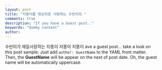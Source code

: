 ```yaml
---
layout: post
title: "지똥이를 영순위로 사랑하는 수빈이의 "
comments: true
description: "If you have a Guest post.."
keywords: "dummy content"
author: 
---
```


수빈이가 제일사랑하는 지똥이 지똥이 지똥이 ave a guest post... take a look on this post sample. Just add `author: GuestName` to the YAML front matter. Then, the **GuestName** will be appear on the next of post date. Oh, the guest name will be automatically uppercase.
